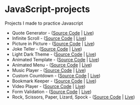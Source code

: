 # JavaScript-projects
Projects I made to practice Javascript

- Quote Generator - ([Source Code](https://github.com/MadsAkselsen/quote-generator/tree/master) | [Live](https://madsakselsen.github.io/quote-generator/))
- Infinite Scroll - ([Source Code](https://github.com/MadsAkselsen/Infinity-Scroll/tree/master) | [Live](https://madsakselsen.github.io/Infinity-Scroll/))
- Picture in Picture - ([Source Code](https://github.com/MadsAkselsen/picture-in-picture/tree/master) | [Live](https://madsakselsen.github.io/picture-in-picture/))
- Joke Teller - ([Source Code](https://github.com/MadsAkselsen/joke-teller/tree/master) | [Live](https://madsakselsen.github.io/joke-teller/))
- Light Dark Theme - ([Source Code](https://github.com/MadsAkselsen/light-dark-mode) | [Live](https://madsakselsen.github.io/light-dark-mode/))
- Animated Template - ([Source Code](https://github.com/MadsAkselsen/animated-template) | [Live](https://madsakselsen.github.io/animated-template/))
- Animated Menu - ([Source Code](https://github.com/MadsAkselsen/navigation-nation) | [Live](https://madsakselsen.github.io/navigation-nation/))
- Music Player - ([Source Code](https://github.com/MadsAkselsen/music-player) | [Live](https://madsakselsen.github.io/music-player/))
- Custom Countdown - ([Source Code](https://github.com/MadsAkselsen/custom-countdown) | [Live](https://madsakselsen.github.io/custom-countdown/))
- Bookmark Keeper - ([Source Code](https://github.com/MadsAkselsen/bookmark-keeper) | [Live](https://madsakselsen.github.io/bookmark-keeper/))
- Video Player - ([Source Code](https://github.com/MadsAkselsen/video-player) | [Live](https://madsakselsen.github.io/video-player/))
- Form Validation - ([Source Code](https://github.com/MadsAkselsen/form-validator) | [Live](https://madsakselsen.github.io/form-validator/))
- Rock, Scissors, Paper, Lizard, Spock - ([Source Code](https://github.com/MadsAkselsen/spock-rock-game) | [Live](https://madsakselsen.github.io/spock-rock-game/))
